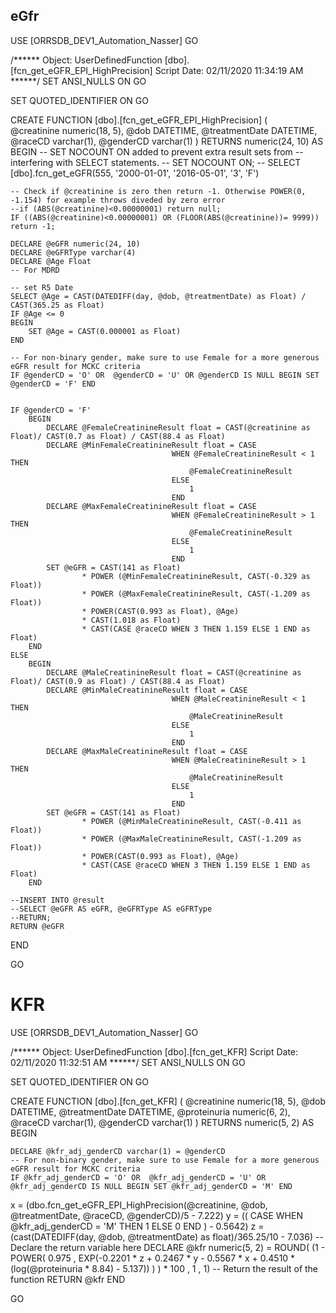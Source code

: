 ## eGfr

USE [ORRSDB_DEV1_Automation_Nasser]
GO

/****** Object:  UserDefinedFunction [dbo].[fcn_get_eGFR_EPI_HighPrecision]    Script Date: 02/11/2020 11:34:19 AM ******/
SET ANSI_NULLS ON
GO

SET QUOTED_IDENTIFIER ON
GO

CREATE FUNCTION [dbo].[fcn_get_eGFR_EPI_HighPrecision]
(	
	@creatinine numeric(18, 5),
	@dob DATETIME,
	@treatmentDate DATETIME,
	@raceCD varchar(1),
	@genderCD varchar(1)
)
RETURNS numeric(24, 10)
AS
BEGIN
	-- SET NOCOUNT ON added to prevent extra result sets from
	-- interfering with SELECT statements.
	-- SET NOCOUNT ON;
	-- SELECT [dbo].fcn_get_eGFR(555, '2000-01-01', '2016-05-01', '3', 'F')

	-- Check if @creatinine is zero then return -1. Otherwise POWER(0, -1.154) for example throws diveded by zero error
	--if (ABS(@creatinine)<0.00000001) return null;
	IF ((ABS(@creatinine)<0.00000001) OR (FLOOR(ABS(@creatinine))= 9999)) return -1;

	DECLARE @eGFR numeric(24, 10)
	DECLARE @eGFRType varchar(4)
	DECLARE @Age Float
	-- For MDRD
	
	-- set R5 Date
	SELECT @Age = CAST(DATEDIFF(day, @dob, @treatmentDate) as Float) / CAST(365.25 as Float)
	IF @Age <= 0
	BEGIN
		SET @Age = CAST(0.000001 as Float)
	END
	
	-- For non-binary gender, make sure to use Female for a more generous eGFR result for MCKC criteria
	IF @genderCD = 'O' OR  @genderCD = 'U' OR @genderCD IS NULL BEGIN SET @genderCD = 'F' END


	IF @genderCD = 'F'
		BEGIN
			DECLARE @FemaleCreatinineResult float = CAST(@creatinine as Float)/ CAST(0.7 as Float) / CAST(88.4 as Float)
			DECLARE @MinFemaleCreatinineResult float = CASE 
										WHEN @FemaleCreatinineResult < 1 THEN  
											@FemaleCreatinineResult
										ELSE 
											1 
										END
			DECLARE @MaxFemaleCreatinineResult float = CASE 
										WHEN @FemaleCreatinineResult > 1 THEN  
											@FemaleCreatinineResult 
										ELSE 
											1 
										END
			SET @eGFR = CAST(141 as Float)
					* POWER (@MinFemaleCreatinineResult, CAST(-0.329 as Float))
					* POWER (@MaxFemaleCreatinineResult, CAST(-1.209 as Float))
					* POWER(CAST(0.993 as Float), @Age) 
					* CAST(1.018 as Float)
					* CAST(CASE @raceCD WHEN 3 THEN 1.159 ELSE 1 END as Float)
		END
	ELSE
		BEGIN
			DECLARE @MaleCreatinineResult float = CAST(@creatinine as Float)/ CAST(0.9 as Float) / CAST(88.4 as Float)
			DECLARE @MinMaleCreatinineResult float = CASE 
										WHEN @MaleCreatinineResult < 1 THEN  
											@MaleCreatinineResult 
										ELSE 
											1 
										END
			DECLARE @MaxMaleCreatinineResult float = CASE 
										WHEN @MaleCreatinineResult > 1 THEN  
											@MaleCreatinineResult 
										ELSE 
											1 
										END
			SET @eGFR = CAST(141 as Float)
					* POWER (@MinMaleCreatinineResult, CAST(-0.411 as Float))
					* POWER (@MaxMaleCreatinineResult, CAST(-1.209 as Float))
					* POWER(CAST(0.993 as Float), @Age) 
					* CAST(CASE @raceCD WHEN 3 THEN 1.159 ELSE 1 END as Float)
		END
	
	--INSERT INTO @result 
	--SELECT @eGFR AS eGFR, @eGFRType AS eGFRType
	--RETURN;
	RETURN @eGFR
END

GO



# KFR


USE [ORRSDB_DEV1_Automation_Nasser]
GO

/****** Object:  UserDefinedFunction [dbo].[fcn_get_KFR]    Script Date: 02/11/2020 11:32:51 AM ******/
SET ANSI_NULLS ON
GO

SET QUOTED_IDENTIFIER ON
GO


CREATE FUNCTION [dbo].[fcn_get_KFR] 
(
	@creatinine numeric(18, 5),
	@dob DATETIME,
	@treatmentDate DATETIME,
	@proteinuria numeric(6, 2),
	@raceCD varchar(1),
	@genderCD varchar(1)
)
RETURNS numeric(5, 2)
AS
BEGIN

	DECLARE @kfr_adj_genderCD varchar(1) = @genderCD
	-- For non-binary gender, make sure to use Female for a more generous eGFR result for MCKC criteria
	IF @kfr_adj_genderCD = 'O' OR  @kfr_adj_genderCD = 'U' OR @kfr_adj_genderCD IS NULL BEGIN SET @kfr_adj_genderCD = 'M' END

x = (dbo.fcn_get_eGFR_EPI_HighPrecision(@creatinine, @dob, @treatmentDate, @raceCD, @genderCD)/5 - 7.222)
y = (( CASE WHEN @kfr_adj_genderCD = 'M' THEN 1 ELSE 0 END ) - 0.5642)
z = (cast(DATEDIFF(day, @dob, @treatmentDate) as float)/365.25/10 - 7.036)
	-- Declare the return variable here
	DECLARE @kfr numeric(5, 2) = ROUND( (1 - POWER(	0.975
													, EXP(-0.2201 * z 
															+ 0.2467 * y 
															- 0.5567 * x 
															+ 0.4510 * (log(@proteinuria * 8.84) - 5.137)) 
													)
											) * 100
										, 1
										, 1)
	-- Return the result of the function
	RETURN @kfr
END

GO


